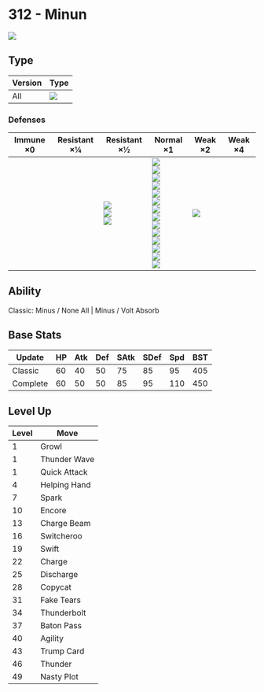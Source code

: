 # 312 - Minun
![][312]

## Type

Version | Type
---     | ---
All     | ![][electric]

### Defenses

Immune ×0 | Resistant ×¼ | Resistant ×½                                   | Normal ×1                                                                                                                                                                                             | Weak ×2         | Weak ×4
---       | ---          | ---                                            | ---                                                                                                                                                                                                   | ---             | ---
&nbsp;    | &nbsp;       | ![][flying]<br>![][steel]<br>![][electric]<br> | ![][normal]<br>![][fighting]<br>![][poison]<br>![][rock]<br>![][bug]<br>![][ghost]<br>![][fire]<br>![][water]<br>![][grass]<br>![][psychic]<br>![][ice]<br>![][dragon]<br>![][dark]<br>![][fairy]<br> | ![][ground]<br> | &nbsp;

## Ability

Classic:    Minus / None
All | Minus / Volt Absorb

## Base Stats

Update   | HP  | Atk | Def | SAtk | SDef | Spd | BST
---      | --- | --- | --- | ---  | ---  | --- | ---
Classic  | 60  | 40  | 50  | 75   | 85   | 95  | 405
Complete | 60  | 50  | 50  | 85   | 95   | 110 | 450

## Level Up

Level | Move
---   | ---
1     | Growl
1     | Thunder Wave
1     | Quick Attack
4     | Helping Hand
7     | Spark
10    | Encore
13    | Charge Beam
16    | Switcheroo
19    | Swift
22    | Charge
25    | Discharge
28    | Copycat
31    | Fake Tears
34    | Thunderbolt
37    | Baton Pass
40    | Agility
43    | Trump Card
46    | Thunder
49    | Nasty Plot

[312]: ../img/pokemon/312.png
[normal]: ../img/types/normal.png
[fire]: ../img/types/fire.png
[fighting]: ../img/types/fighting.png
[water]: ../img/types/water.png
[flying]: ../img/types/flying.png
[grass]: ../img/types/grass.png
[poison]: ../img/types/poison.png
[electric]: ../img/types/electric.png
[ground]: ../img/types/ground.png
[psychic]: ../img/types/psychic.png
[rock]: ../img/types/rock.png
[ice]: ../img/types/ice.png
[bug]: ../img/types/bug.png
[dragon]: ../img/types/dragon.png
[ghost]: ../img/types/ghost.png
[dark]: ../img/types/dark.png
[steel]: ../img/types/steel.png
[fairy]: ../img/types/fairy.png
